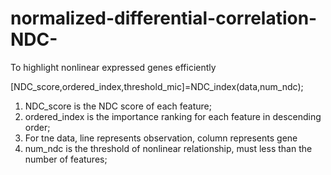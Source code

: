 # normalized-differential-correlation-NDC-
To highlight nonlinear expressed genes efficiently



[NDC_score,ordered_index,threshold_mic]=NDC_index(data,num_ndc);
1) NDC_score is the NDC score of each feature;
2) ordered_index is the importance ranking for each feature in descending order;
3) For tne data, line represents observation, column represents gene
4) num_ndc is the threshold of nonlinear relationship, must less than the number of features;

